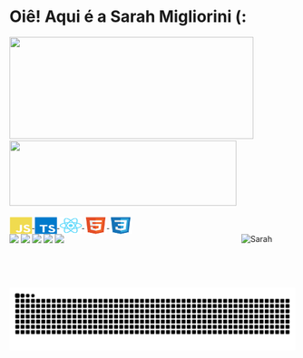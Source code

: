 <h1>Oiê! Aqui é a Sarah Migliorini (:</h1>

 <div style="display: inline_block">
  <a href="https://github.com/xmigliorinii">
  <img height="180em" width="430em" src="https://github-readme-stats.vercel.app/api?username=xmigliorini&show_icons=true&theme=tokyonight&include_all_commits=true&count_private=true"/>
  <img height="115em" width="400em" src="https://github-readme-stats.vercel.app/api/top-langs/?username=xmigliorini&layout=compact&langs_count=7&theme=tokyonight"/> 
</div>
 
<div style="display: inline_block"><br>
  <img align="center" alt="Rafa-Js" height="30" width="40" src="https://raw.githubusercontent.com/devicons/devicon/master/icons/javascript/javascript-plain.svg">
  <img align="center" alt="Rafa-Ts" height="30" width="40" src="https://raw.githubusercontent.com/devicons/devicon/master/icons/typescript/typescript-plain.svg">
  <img align="center" alt="Rafa-React" height="30" width="40" src="https://raw.githubusercontent.com/devicons/devicon/master/icons/react/react-original.svg">
  <img align="center" alt="Rafa-HTML" height="30" width="40" src="https://raw.githubusercontent.com/devicons/devicon/master/icons/html5/html5-original.svg">
  <img align="center" alt="Rafa-CSS" height="30" width="40" src="https://raw.githubusercontent.com/devicons/devicon/master/icons/css3/css3-original.svg">
</div>
 
 <img align="right" height="95px" width="95px" alt="Sarah" src="https://i.picasion.com/pic91/a45495e22c9e02d22c71148e80ffe600.gif">
 
  <div> 
  <a href="https://www.linkedin.com/in/sarah-migliorini" target="_blank"><img src="https://img.shields.io/badge/-LinkedIn-%230077B5?style=for-the-badge&logo=linkedin&logoColor=white" target="_blank"></a> 
   <a href="https://api.whatsapp.com/send?phone=5515981682732" target="_blank"><img src="https://img.shields.io/badge/WhatsApp-25D366?style=for-the-badge&logo=whatsapp&logoColor=white" target="_blank"></a>
    <a href = "mailto:smigliorinirocha@gmail.com"><img src="https://img.shields.io/badge/Gmail-D14836?style=for-the-badge&logo=gmail&logoColor=white" target="_blank"></a>
   <a href="https://instagram.com/xmigliorini" target="_blank"><img src="https://img.shields.io/badge/Instagram-E4405F?style=for-the-badge&logo=instagram&logoColor=white" target="_blank"></a>
 	<a href="https://open.spotify.com/user/31gkt2zxndhhiqrvss66yr6ogwaq?si=b36e282f822f44c2" target="_blank"><img src="https://img.shields.io/badge/Spotify-1ED760?&style=for-the-badge&logo=spotify&logoColor=white" target="_blank"></a>
 
  ![Snake animation](https://github.com/xmigliorini/xmigliorini/blob/output/github-contribution-grid-snake.svg)
